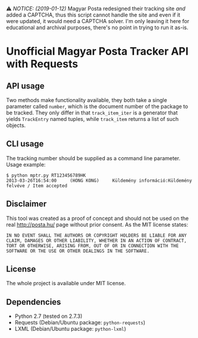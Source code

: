 ⚠️ *NOTICE: (2019-01-12)* Magyar Posta redesigned their tracking site *and* added
a CAPTCHA, thus this script cannot handle the site and even if it were updated,
it would need a CAPTCHA solver. I'm only leaving it here for educational and
archival purposes, there's no point in trying to run it as-is.

Unofficial Magyar Posta Tracker API with Requests
=================================================

API usage
---------

Two methods make functionality available, they both take a single parameter called `number`, which is the document number of the package to be tracked. They only differ in that `track_item_iter` is a generator that yields `TrackEntry` named tuples, while `track_item` returns a list of such objects.

CLI usage
---------

The tracking number should be supplied as a command line parameter. Usage example:

	$ python mptr.py RT123456789HK
	2013-03-26T16:54:00     (HONG KONG)     Küldemény információ:Küldemény felvéve / Item accepted

Disclaimer
----------

This tool was created as a proof of concept and should not be used on the real http://posta.hu/ page without prior consent. As the MIT license states:

	IN NO EVENT SHALL THE AUTHORS OR COPYRIGHT HOLDERS BE LIABLE FOR ANY
	CLAIM, DAMAGES OR OTHER LIABILITY, WHETHER IN AN ACTION OF CONTRACT,
	TORT OR OTHERWISE, ARISING FROM, OUT OF OR IN CONNECTION WITH THE
	SOFTWARE OR THE USE OR OTHER DEALINGS IN THE SOFTWARE.

License
-------

The whole project is available under MIT license.

Dependencies
------------

 - Python 2.7 (tested on 2.7.3)
 - Requests (Debian/Ubuntu package: `python-requests`)
 - LXML (Debian/Ubuntu package: `python-lxml`)
